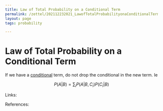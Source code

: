 ```yaml
---
title: Law of Total Probability on a Conditional Term
permalink: /zettel/202112232021_LawofTotalProbabilityonaConditionalTerm
layout: page
tags: probability

---
```

# Law of Total Probability on a Conditional Term

If we have a [conditional](202012221446_definitionConditionalProbability) term, do not drop the conditional in the new term. Ie

$$
P(A \vert B) = \sum_i P(A \vert B, C_i) P(C_i \vert B)
$$

Links: 

References: 

